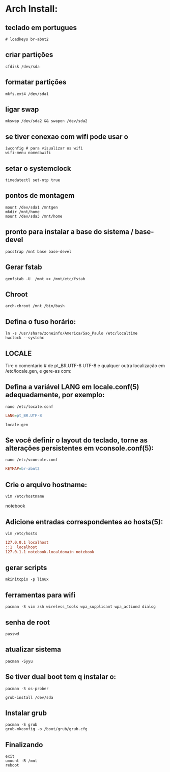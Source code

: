 # Arch Install:

## teclado em portugues
```shell
# loadkeys br-abnt2
```

## criar partições
```shell
cfdisk /dev/sda
```

## formatar partições
```shell
mkfs.ext4 /dev/sda1
```

## ligar swap

```shell
mkswap /dev/sda2 && swapon /dev/sda2
```

## se tiver conexao com wifi pode usar o
```shell
iwconfig # para visualizar os wifi
wifi-menu nomedawifi
```

## setar o systemclock

```shell
timedatectl set-ntp true
```


## pontos de montagem

```shell
mount /dev/sda1 /mntgen
mkdir /mnt/home
mount /dev/sda3 /mnt/home
```

## pronto para instalar a base do sistema / base-devel

```shell
pacstrap /mnt base base-devel
```

## Gerar fstab

```shell
genfstab -U  /mnt >> /mnt/etc/fstab
```

## Chroot

```shell
arch-chroot /mnt /bin/bash
```

## Defina o fuso horário:

```shell
ln -s /usr/share/zoneinfo/America/Sao_Paulo /etc/localtime
hwclock --systohc
```

## LOCALE

Tire o comentario # de  pt_BR.UTF-8 UTF-8 e qualquer outra localização em /etc/locale.gen, e gere-as com:

## Defina a variável LANG em locale.conf(5) adequadamente, por exemplo:

```shell
nano /etc/locale.conf
```
```ini
LANG=pt_BR.UTF-8
```
```shell
locale-gen
```

## Se você definir o layout do teclado, torne as alterações persistentes em vconsole.conf(5):

```shell
nano /etc/vconsole.conf
```

```ini
KEYMAP=br-abnt2
```

## Crie o arquivo hostname:

```shell
vim /etc/hostname
```

notebook

## Adicione entradas correspondentes ao hosts(5):

```shell
vim /etc/hosts
```

```ini
127.0.0.1 localhost
::1  localhost
127.0.1.1 notebook.localdomain notebook
```

## gerar scripts

```shell
mkinitcpio -p linux
```

## ferramentas para wifi
```shell
pacman -S vim zsh wireless_tools wpa_supplicant wpa_actiond dialog
```

## senha de root

```shell
passwd
```

## atualizar sistema

```shell
pacman -Syyu
```

## Se tiver dual boot tem q instalar o:

```shell
pacman -S os-prober

grub-install /dev/sda
```

## Instalar grub

```shell
pacman -S grub
grub-mkconfig -o /boot/grub/grub.cfg
```

## Finalizando

```shell
exit
umount -R /mnt
reboot
```
